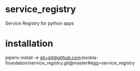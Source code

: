 # service_registry
Service Registry for python apps

# installation
pipenv install -e git+git@github.com:bookla-foundation/service_registry.git@master#egg=service_registry

